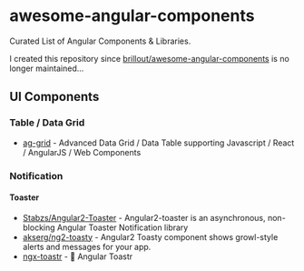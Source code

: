 # awesome-angular-components
Curated List of Angular Components &amp; Libraries. 

I created this repository since [ brillout/awesome-angular-components](https://github.com/brillout/awesome-angular-components) is no longer maintained...

## UI Components

### Table / Data Grid

- [ag-grid](https://github.com/ag-grid/ag-grid) - Advanced Data Grid / Data Table supporting Javascript / React / AngularJS / Web Components

### Notification

#### Toaster
- [Stabzs/Angular2-Toaster](https://github.com/stabzs/Angular2-Toaster) - Angular2-toaster is an asynchronous, non-blocking Angular Toaster Notification library
- [akserg/ng2-toasty](https://github.com/akserg/ng2-toasty) - Angular2 Toasty component shows growl-style alerts and messages for your app.
- [ngx-toastr](https://github.com/scttcper/ngx-toastr) - 🍞 Angular Toastr
